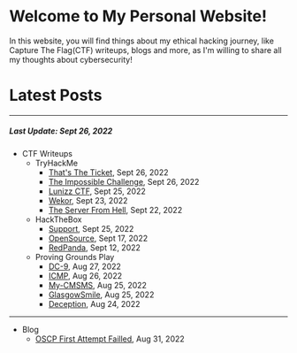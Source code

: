 # Welcome to My Personal Website!

In this website, you will find things about my ethical hacking journey, like Capture The Flag(CTF) writeups, blogs and more, as I'm willing to share all my thoughts about cybersecurity!

# Latest Posts

* * *
##### Last Update: Sept 26, 2022

- CTF Writeups
	- TryHackMe
		- [That's The Ticket](https://siunam321.github.io/ctf/tryhackme/That's-The-Ticket/), Sept 26, 2022
		- [The Impossible Challenge](https://siunam321.github.io/ctf/tryhackme/The-Impossible-Challenge/), Sept 26, 2022
		- [Lunizz CTF](https://siunam321.github.io/ctf/tryhackme/Lunizz-CTF/), Sept 25, 2022
		- [Wekor](https://siunam321.github.io/ctf/tryhackme/Wekor/), Sept 23, 2022
		- [The Server From Hell](https://siunam321.github.io/ctf/tryhackme/The-Server-From-Hell/), Sept 22, 2022
	- HackTheBox
		- [Support](https://siunam321.github.io/ctf/hackthebox/Support/), Sept 25, 2022
		- [OpenSource](https://siunam321.github.io/ctf/hackthebox/OpenSource/), Sept 17, 2022
		- [RedPanda](https://siunam321.github.io/ctf/hackthebox/RedPanda/), Sept 12, 2022
	- Proving Grounds Play
		- [DC-9](https://siunam321.github.io/ctf/pgplay/DC-9/), Aug 27, 2022
		- [ICMP](https://siunam321.github.io/ctf/pgplay/ICMP/), Aug 26, 2022
		- [My-CMSMS](https://siunam321.github.io/ctf/pgplay/My-CMSMS/), Aug 25, 2022
		- [GlasgowSmile](https://siunam321.github.io/ctf/pgplay/GlasgowSmile/), Aug 25, 2022
		- [Deception](https://siunam321.github.io/ctf/pgplay/Deception/), Aug 24, 2022

* * *
- Blog
	- [OSCP First Attempt Failled](https://siunam321.github.io/blog/2022-08-31-OSCP-First-Attempt-Failled), Aug 31, 2022

